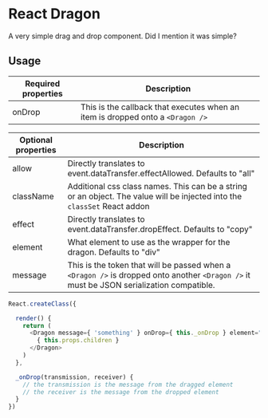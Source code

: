 # React Dragon

A very simple drag and drop component. Did I mention it was simple?

## Usage

Required properties | Description
------------------- | -------------------
onDrop              | This is the callback that executes when an item is dropped onto a `<Dragon />`

Optional properties | Description
------------------- | -------------------
allow               | Directly translates to event.dataTransfer.effectAllowed. Defaults to "all"
className           | Additional css class names. This can be a string or an object. The value will be injected into the `classSet` React addon
effect              | Directly translates to event.dataTransfer.dropEffect. Defaults to "copy"
element             | What element to use as the wrapper for the dragon. Defaults to "div"
message             | This is the token that will be passed when a `<Dragon />` is dropped onto another `<Dragon />` it must be JSON serialization compatible.

```javascript
React.createClass({

  render() {
    return (
      <Dragon message={ 'something' } onDrop={ this._onDrop } element="p">
        { this.props.children }
      </Dragon>
    )
  },

  _onDrop(transmission, receiver) {
    // the transmission is the message from the dragged element
    // the receiver is the message from the dropped element
  }
})
```
